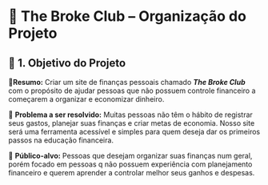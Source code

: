 # **📌 The Broke Club – Organização do Projeto**

## **📝 1. Objetivo do Projeto**

📍**Resumo:** Criar um site de finanças pessoais chamado ***The Broke Club*** com o propósito de ajudar pessoas que não possuem controle financeiro a começarem a organizar e economizar dinheiro.

🔎 **Problema a ser resolvido:** Muitas pessoas não têm o hábito de registrar seus gastos, planejar suas finanças e criar metas de economia. Nosso site será uma ferramenta acessível e simples para quem deseja dar os primeiros passos na educação financeira.

🎯 **Público-alvo:** Pessoas que desejam organizar suas finanças num geral, porém focado em pessoas q não possuem experiência com planejamento financeiro e querem aprender a controlar melhor seus ganhos e despesas.
